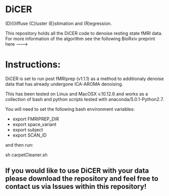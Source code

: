 # DiCER

(D)(i)iffuse (C)luster (E)stimation and (R)egression.

This repository holds all the DiCER code to denoise resting state fMRI data. For more information of the algorithm see the following BioRxiv preprint here ---> 

# Instructions:
DiCER is set to run post fMRIprep (v1.1.1) as a method to additionaly denoise data that has already undergone ICA-AROMA denoising.

This has been tested on Linux and MacOSX v.10.12.6 and works as a collection of bash and python scripts tested with anaconda/5.0.1-Python2.7.

You will need to set the following bash environment variables:
+ export FMRIPREP_DIR
+ export space_variant
+ export subject
+ export SCAN_ID

and then run:

sh carpetCleaner.sh

## If you would like to use DiCER with your data please download the repository and feel free to contact us via Issues within this repository!

